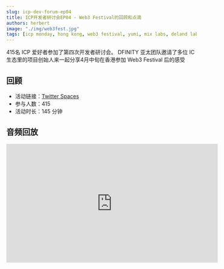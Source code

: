 ```yaml
---
slug: icp-dev-forum-ep04
title: ICP开发者研讨会EP04 - Web3 Festival的回顾和点滴
authors: herbert
image: "./img/web3fest.jpg"
tags: [icp monday, hong kong, web3 festival, yumi, mix labs, deland labs, tintin, astrox, ic lighthouse, icpl, find truman, emc, dplus ]
---
```


415名 ICP 爱好者参加了第四次开发者研讨会。 DFINITY 亚太团队邀请了多位 IC 生态里的项目创始人来一起分享4月中旬在香港参加 Web3 Festival 后的感受

<!--truncate-->

## 回顾

- 活动链接：[Twitter Spaces](https://twitter.com/i/spaces/1mrxmknkPgNGy?s=20)
- 参与人数：415
- 活动时长：145 分钟

## 音频回放

<iframe width="560" height="315" src="https://www.youtube.com/embed/m9-B8s1NN1k?si=8MB_FY_nKZlYc4CW" title="YouTube video player" frameborder="0" allow="accelerometer; autoplay; clipboard-write; encrypted-media; gyroscope; picture-in-picture; web-share" allowfullscreen></iframe>